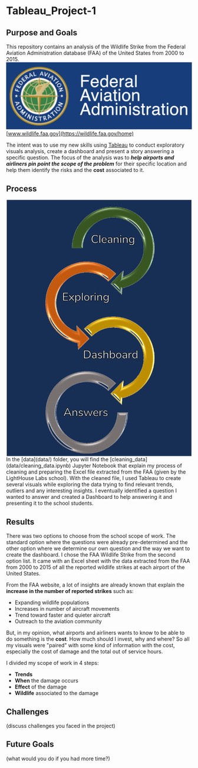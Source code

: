 # Tableau_Project-1

## Purpose and Goals

This repository contains an analysis of the Wildlife Strike from the Federal Aviation Administration database (FAA) of the United States from 2000 to 2015.
![FAA Logo](images/FAA%20Logo.png)
[www.wildlife.faa.gov](https://wildlife.faa.gov/home)

The intent was to use my new skills using [Tableau](https://www.tableau.com/trial/tableau-software#reveal-hero) to conduct exploratory visuals analysis, create a dashboard and present a story answering a specific question. The focus of the analysis was to ***help airports and airliners pin point the scope of the problem*** for their specific location and help them identify the risks and the **cost** associated to it.

## Process

<img src="images/Process.png" alt="Image" style="float: left; margin-right: 10px;" />
In the [data](data/) folder, you will find the [cleaning_data](data/cleaning_data.ipynb) Jupyter Notebook that explain my process of cleaning and preparing the Excel file extracted from the FAA (given by the LightHouse Labs school).
With the cleaned file, I used Tableau to create several visuals while exploring the data trying to find relevant trends, outliers and any interesting insights.
I eventually identified a question I wanted to answer and created a Dashboard to help answering it and presenting it to the school students.

## Results
There was two options to choose from the school scope of work. The standard option where the questions were already pre-determined and the other option where we determine our own question and the way we want to create the dashboard. 
I chose the FAA Wildlife Strike from the second option list. It came with an Excel sheet with the data extracted from the FAA from 2000 to 2015 of all the reported wildlife strikes at each airport of the United States.

From the FAA website, a lot of insights are already known that explain the **increase in the number of reported strikes** such as:
+ Expanding wildlife populations
+ Increases in number of aircraft movements
+ Trend toward faster and quieter aircraft
+ Outreach to the aviation community

But, in my opinion, what airports and airliners wants to know to be able to do something is the **cost**. How much should I invest, why and where?
So all my visuals were "paired" with some kind of information with the cost, especially the cost of damage and the total out of service hours.

I divided my scope of work in 4 steps:
- **Trends**
- **When** the damage occurs
- **Effect** of the damage
- **Wildlife** associated to the damage




## Challenges 
(discuss challenges you faced in the project)

## Future Goals
(what would you do if you had more time?)
